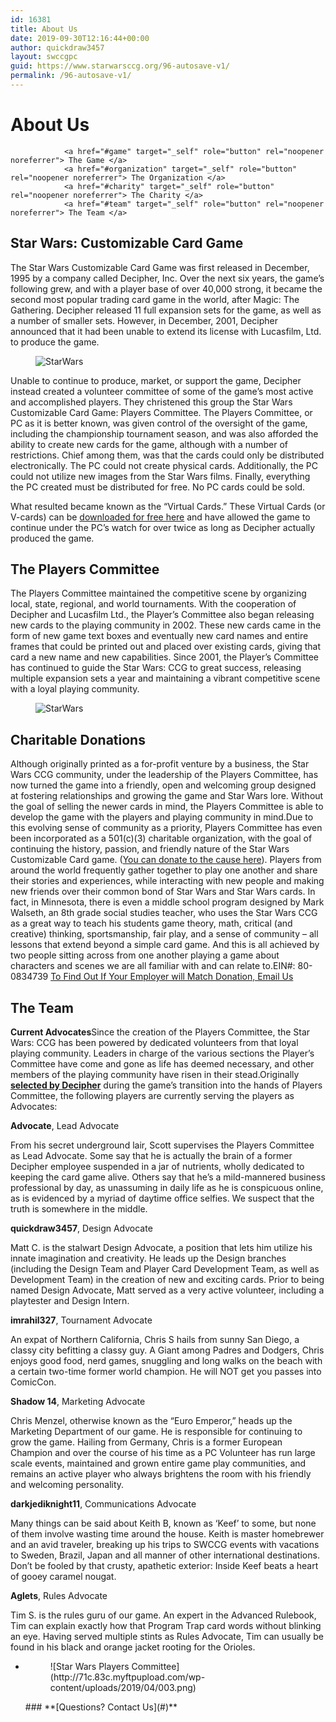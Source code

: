 ```yaml
---
id: 16381
title: About Us
date: 2019-09-30T12:16:44+00:00
author: quickdraw3457
layout: swccgpc
guid: https://www.starwarsccg.org/96-autosave-v1/
permalink: /96-autosave-v1/
---
```

# About Us 


				<a href="#game" target="_self" role="button" rel="noopener noreferrer"> The Game </a>
				<a href="#organization" target="_self" role="button" rel="noopener noreferrer"> The Organization </a>
				<a href="#charity" target="_self" role="button" rel="noopener noreferrer"> The Charity </a>
				<a href="#team" target="_self" role="button" rel="noopener noreferrer"> The Team </a>

## Star Wars: Customizable Card Game 

The Star Wars Customizable Card Game was first released in December, 1995 by a company called Decipher, Inc. Over the next six years, the game’s following grew, and with a player base of over 40,000 strong, it became the second most popular trading card game in the world, after Magic: The Gathering. Decipher released 11 full expansion sets for the game, as well as a number of smaller sets. However, in December, 2001, Decipher announced that it had been unable to extend its license with Lucasfilm, Ltd. to produce the game.<figure class="wp-block-image">

![StarWars](http://71c.83c.myftpupload.com/wp-content/uploads/2019/04/1.png) </figure> 

Unable to continue to produce, market, or support the game, Decipher instead created a volunteer committee of some of the game’s most active and accomplished players. They christened this group the Star Wars Customizable Card Game: Players Committee. The Players Committee, or PC as it is better known, was given control of the oversight of the game, including the championship tournament season, and was also afforded the ability to create new cards for the game, although with a number of restrictions. Chief among them, was that the cards could only be distributed electronically. The PC could not create physical cards. Additionally, the PC could not utilize new images from the Star Wars films. Finally, everything the PC created must be distributed for free. No PC cards could be sold.

What resulted became known as the “Virtual Cards.” These Virtual Cards (or V-cards) can be <a href="#" rel="noopener">downloaded for free here</a> and have allowed the game to continue under the PC’s watch for over twice as long as Decipher actually produced the game.

## The Players Committee 

The Players Committee maintained the competitive scene by organizing local, state, regional, and world tournaments. With the cooperation of Decipher and Lucasfilm Ltd., the Player’s Committee also began releasing new cards to the playing community in 2002. These new cards came in the form of new game text boxes and eventually new card names and entire frames that could be printed out and placed over existing cards, giving that card a new name and new capabilities. Since 2001, the Player’s Committee has continued to guide the Star Wars: CCG to great success, releasing multiple expansion sets a year and maintaining a vibrant competitive scene with a loyal playing community.<figure class="wp-block-image">

![StarWars](http://71c.83c.myftpupload.com/wp-content/uploads/2019/04/star-wars.png) </figure> 

## Charitable Donations 

Although originally printed as a for-profit venture by a business, the Star Wars CCG community, under the leadership of the Players Committee, has now turned the game into a friendly, open and welcoming group designed at fostering relationships and growing the game and Star Wars lore. Without the goal of selling the newer cards in mind, the Players Committee is able to develop the game with the players and playing community in mind.Due to this evolving sense of community as a priority, Players Committee has even been incorporated as a 501(c)(3) charitable organization, with the goal of continuing the history, passion, and friendly nature of the Star Wars Customizable Card game. ([You can donate to the cause here](http://71c.83c.myftpupload.com/donations/)). Players from around the world frequently gather together to play one another and share their stories and experiences, while interacting with new people and making new friends over their common bond of Star Wars and Star Wars cards. In fact, in Minnesota, there is even a middle school program designed by Mark Walseth, an 8th grade social studies teacher, who uses the Star Wars CCG as a great way to teach his students game theory, math, critical (and creative) thinking, sportsmanship, fair play, and a sense of community – all lessons that extend beyond a simple card game. And this is all achieved by two people sitting across from one another playing a game about characters and scenes we are all familiar with and can relate to.EIN#: 80-0834739
				<a href="Mailto:advocate@starwarsccg.org" target="_self" role="button" rel="noopener noreferrer"> To Find Out If Your Employer will Match Donation, Email Us </a>

## The Team 

**Current Advocates**Since the creation of the Players Committee, the Star Wars: CCG has been powered by dedicated volunteers from that loyal playing community. Leaders in charge of the various sections the Player’s Committee have come and gone as life has deemed necessary, and other members of the playing community have risen in their stead.Originally **<a href="http://decipher.ruddog.com/starwars/playerscommittee1.html" target="_blank" rel="noopener noreferrer">selected by Decipher</a>** during the game’s transition into the hands of Players Committee, the following players are currently serving the players as Advocates:

**Advocate**, Lead Advocate

From his secret underground lair, Scott supervises the Players Committee as Lead Advocate. Some say that he is actually the brain of a former Decipher employee suspended in a jar of nutrients, wholly dedicated to keeping the card game alive. Others say that he’s a mild-mannered business professional by day, as unassuming in daily life as he is conspicuous online, as is evidenced by a myriad of daytime office selfies. We suspect that the truth is somewhere in the middle.

**quickdraw3457**, Design Advocate

Matt C. is the stalwart Design Advocate, a position that lets him utilize his innate imagination and creativity. He leads up the Design branches (including the Design Team and Player Card Development Team, as well as Development Team) in the creation of new and exciting cards. Prior to being named Design Advocate, Matt served as a very active volunteer, including a playtester and Design Intern.

**imrahil327**, Tournament Advocate

An expat of Northern California, Chris S hails from sunny San Diego, a classy city befitting a classy guy. A Giant among Padres and Dodgers, Chris enjoys good food, nerd games, snuggling and long walks on the beach with a certain two-time former world champion. He will NOT get you passes into ComicCon.

**Shadow 14**, Marketing Advocate

Chris Menzel, otherwise known as the “Euro Emperor,” heads up the Marketing Department of our game. He is responsible for continuing to grow the game. Hailing from Germany, Chris is a former European Champion and over the course of his time as a PC Volunteer has run large scale events, maintained and grown entire game play communities, and remains an active player who always brightens the room with his friendly and welcoming personality.

**darkjediknight11**, Communications Advocate

Many things can be said about Keith B, known as ‘Keef’ to some, but none of them involve wasting time around the house. Keith is master homebrewer and an avid traveler, breaking up his trips to SWCCG events with vacations to Sweden, Brazil, Japan and all manner of other international destinations. Don’t be fooled by that crusty, apathetic exterior: Inside Keef beats a heart of gooey caramel nougat.

**Aglets**, Rules Advocate

Tim S. is the rules guru of our game. An expert in the Advanced Rulebook, Tim can explain exactly how that Program Trap card words without blinking an eye. Having served multiple stints as Rules Advocate, Tim can usually be found in his black and orange jacket rooting for the Orioles.

  * <figure>![Star Wars Players Committee](http://71c.83c.myftpupload.com/wp-content/uploads/2019/04/003.png)</figure> 
    ### **[Questions? Contact Us](#)**